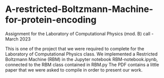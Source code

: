 # A-restricted-Boltzmann-Machine-for-protein-encoding
Assignment for the Laboratory of Computational Physics (mod. B) call - March 2023

This is one of the project that we were required to complete for the Laboratory of Computational Physics class.
We implemented a Restricted Boltzmann Machine (RBM) in the Jupyter notebook RBM-notebook.ipynb, connected to the RBM class contained in RBM.py
The PDF contains a little paper that we were asked to compile in order to present our work.
